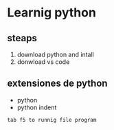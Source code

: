 # Learnig python
## steaps

1. download python and intall
2. donwload vs code 
## extensiones de python

- python
- python indent

```
tab f5 to runnig file program

```
